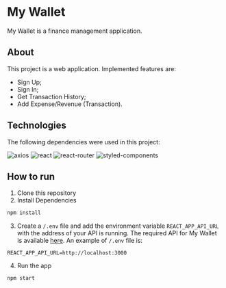 # My Wallet
My Wallet is a finance management application.
## About
This project is a web application. Implemented features are:
<ul>
  <li>Sign Up;</li>
  <li>Sign In;</li>
  <li>Get Transaction History;</li>
  <li>Add Expense/Revenue (Transaction).</li>
</ul>

## Technologies
The following dependencies were used in this project:

![axios](https://img.shields.io/badge/axios-671ddf?&style=for-the-badge&logo=axios&logoColor=white
)
![react](https://img.shields.io/badge/React-20232A?style=for-the-badge&logo=react&logoColor=61DAFB
)
![react-router](https://img.shields.io/badge/React_Router-CA4245?style=for-the-badge&logo=react-router&logoColor=white
)
![styled-components](https://img.shields.io/badge/styled--components-DB7093?style=for-the-badge&logo=styled-components&logoColor=white
)

## How to run
1. Clone this repository
2. Install Dependencies
```bash
npm install
```
3. Create a `/.env` file and add the environment variable `REACT_APP_API_URL` with the address of your API is running. The required API for My Wallet is available [here](https://github.com/SolForte/projeto14-mywallet-back). An example of `/.env` file is:
```
REACT_APP_API_URL=http://localhost:3000
```
4. Run the app
```bash
npm start
````
